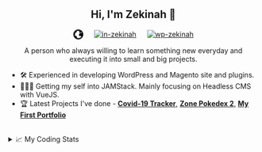 <h2 align="center">Hi, I'm Zekinah 👋</h2>
<p align="center">
<a href="https://www.zekinahlecaros.com/" target="blank"><img align="center" src=https://raw.githubusercontent.com/iconic/open-iconic/master/svg/globe.svg alt="zekinalecaros.com" height="20" width="20" /></a>
&emsp;
<a href="https://ph.linkedin.com/in/zekinah" target="blank"><img align="center" src=https://cdn.jsdelivr.net/npm/simple-icons@3.0.1/icons/linkedin.svg alt="in-zekinah" height="20" width="20" /></a>
  &emsp;
<a href="https://profiles.wordpress.org/zekinah/" target="blank"><img align="center" src=https://cdn.jsdelivr.net/npm/simple-icons@3.0.1/icons/wordpress.svg alt="wp-zekinah" height="20" width="20" /></a>
</p>
<p align="center">
A person who always willing to learn something new everyday and executing it into small and big projects.
</p>

- 🛠 Experienced in developing WordPress and Magento site and plugins.
- 👩🏻‍💻 Getting my self into JAMStack. Mainly focusing on Headless CMS with VueJS.
- 🏆 Latest Projects I've done - **[Covid-19 Tracker](https://github.com/zekinah/pandemiccovid-19)**, **[Zone Pokedex 2](https://github.com/zekinah/zone-pokedex2)**, **[My First Portfolio](https://github.com/zekinah/iamzekinah)** 
<br><br>

<details>
    <summary>📈 My Coding Stats</summary>
<!--START_SECTION:waka-->
**I'm an Early 🐤** 

```text
🌞 Morning    72 commits     █░░░░░░░░░░░░░░░░░░░░░░░░   7.27% 
🌆 Daytime    537 commits    █████████████░░░░░░░░░░░░   54.19% 
🌃 Evening    362 commits    █████████░░░░░░░░░░░░░░░░   36.53% 
🌙 Night      20 commits     ░░░░░░░░░░░░░░░░░░░░░░░░░   2.02%

```
📅 **I'm Most Productive on Wednesday** 

```text
Monday       143 commits    ███░░░░░░░░░░░░░░░░░░░░░░   14.43% 
Tuesday      154 commits    ████░░░░░░░░░░░░░░░░░░░░░   15.54% 
Wednesday    169 commits    ████░░░░░░░░░░░░░░░░░░░░░   17.05% 
Thursday     141 commits    ███░░░░░░░░░░░░░░░░░░░░░░   14.23% 
Friday       141 commits    ███░░░░░░░░░░░░░░░░░░░░░░   14.23% 
Saturday     129 commits    ███░░░░░░░░░░░░░░░░░░░░░░   13.02% 
Sunday       114 commits    ███░░░░░░░░░░░░░░░░░░░░░░   11.5%

```


📊 **This Week I Spent My Time On** 

```text
💬 Programming Languages: 
PHP                      1 hr 22 mins        ██████████████░░░░░░░░░░░   58.79% 
CSS                      50 mins             █████████░░░░░░░░░░░░░░░░   36.18% 
HTML                     6 mins              █░░░░░░░░░░░░░░░░░░░░░░░░   4.9% 
JSON                     0 secs              ░░░░░░░░░░░░░░░░░░░░░░░░░   0.13%

```

**I Mostly Code in PHP** 

```text
PHP                      28 repos            ███████████████░░░░░░░░░░   59.57% 
JavaScript               5 repos             ██░░░░░░░░░░░░░░░░░░░░░░░   10.64% 
HTML                     5 repos             ██░░░░░░░░░░░░░░░░░░░░░░░   10.64% 
CSS                      5 repos             ██░░░░░░░░░░░░░░░░░░░░░░░   10.64% 
Vue                      4 repos             ██░░░░░░░░░░░░░░░░░░░░░░░   8.51%

```



<!--END_SECTION:waka-->
</details>
